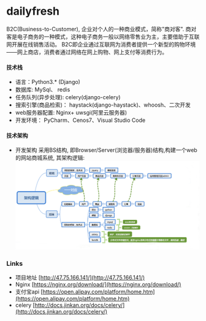 # dailyfresh
B2C(Business-to-Customer), 企业对个人的一种商业模式，简称"商对客". 商对客是电子商务的一种模式，这种电子商务一般以网络零售业为主，主要借助于互联网开展在线销售活动。 B2C即企业通过互联网为消费者提供一个新型的购物环境——网上商店，消费者通过网络在网上购物、网上支付等消费行为。


#### 技术栈
- 语言：Python3.* (Django)
- 数据库: MySql、 redis
- 任务队列(异步处理): celery(django-celery)
- 搜索引擎(商品检索)：  haystack(django-haystack)、whoosh、二次开发
- web服务器配置: Nginx+ uwsgi(阿里云服务器)
- 开发环境： PyCharm、Cenos7、Visual Studio Code


#### 技术架构
* 开发架构
采用BS结构, 即Browser/Server(浏览器/服务器)结构,构建一个web的网站商城系统, 其架构逻辑:
![frame](Readme/framework.png)


### Links
* 项目地址
[http://47.75.166.141/](http://47.75.166.141/)
* Nginx
[https://nginx.org/download/](https://nginx.org/download/)
* 支付宝api
[https://open.alipay.com/platform/home.htm](https://open.alipay.com/platform/home.htm)
* celery
[http://docs.jinkan.org/docs/celery/](http://docs.jinkan.org/docs/celery/)

